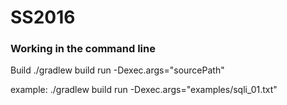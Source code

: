 # SS2016

### Working in the command line
Build
./gradlew build run -Dexec.args="sourcePath"

example:
./gradlew build run -Dexec.args="examples/sqli_01.txt"
